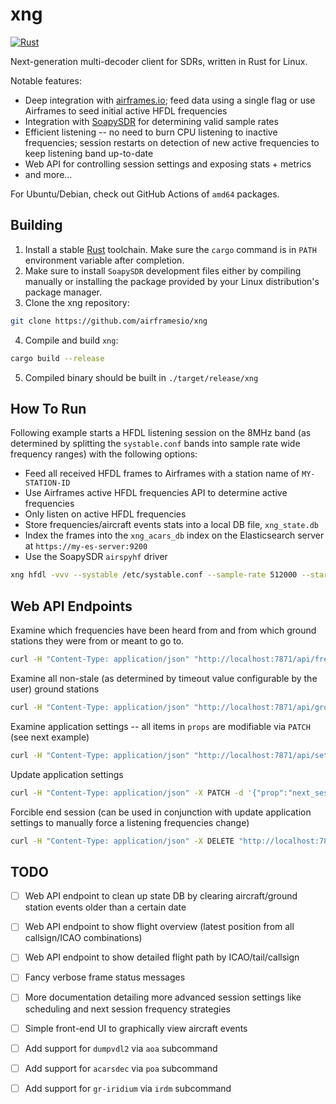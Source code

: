 # xng
[![Rust](https://github.com/airframesio/xng/actions/workflows/rust.yml/badge.svg?branch=master)](https://github.com/airframesio/xng/actions/workflows/rust.yml)

Next-generation multi-decoder client for SDRs, written in Rust for Linux.

Notable features:
 * Deep integration with [airframes.io](https://airframes.io); feed data using a single flag or use Airframes to seed initial active HFDL frequencies
 * Integration with [SoapySDR](https://github.com/pothosware/SoapySDR) for determining valid sample rates
 * Efficient listening -- no need to burn CPU listening to inactive frequencies; session restarts on detection of new active frequencies to keep listening band up-to-date
 * Web API for controlling session settings and exposing stats + metrics
 * and more...

For Ubuntu/Debian, check out GitHub Actions of `amd64` packages.

## Building
 1. Install a stable [Rust](https://www.rust-lang.org/learn/get-started) toolchain. Make sure the `cargo` command is in `PATH` environment variable after completion.
 2. Make sure to install `SoapySDR` development files either by compiling manually or installing the package provided by your Linux distribution's package manager.
 3. Clone the xng repository:
```bash
git clone https://github.com/airframesio/xng
```
 4. Compile and build `xng`:
```bash
cargo build --release
```
 5. Compiled binary should be built in `./target/release/xng`

## How To Run
Following example starts a HFDL listening session on the 8MHz band (as determined by splitting the `systable.conf` bands into sample rate wide frequency ranges) with the following options:
 * Feed all received HFDL frames to Airframes with a station name of `MY-STATION-ID`
 * Use Airframes active HFDL frequencies API to determine active frequencies
 * Only listen on active HFDL frequencies
 * Store frequencies/aircraft events stats into a local DB file, `xng_state.db`
 * Index the frames into the `xng_acars_db` index on the Elasticsearch server at `https://my-es-server:9200`
 * Use the SoapySDR `airspyhf` driver

```bash
xng hfdl -vvv --systable /etc/systable.conf --sample-rate 512000 --start-band-contains 8000 --use-airframes-gs-map --method random --only-listen-on-active --state-db xng_state.db --feed-airframes --elastic "https://my-es-server:9200" --elastic-index xng_acars_db  -- --soapysdr driver=airspyhf --station-id "MY-STATION-ID"
```

## Web API Endpoints
Examine which frequencies have been heard from and from which ground stations they were from or meant to go to. 
```bash
curl -H "Content-Type: application/json" "http://localhost:7871/api/frequency/stats/" | jq
```

Examine all non-stale (as determined by timeout value configurable by the user) ground stations 
```bash
curl -H "Content-Type: application/json" "http://localhost:7871/api/ground-station/active/" | jq
```

Examine application settings -- all items in `props` are modifiable via `PATCH` (see next example)
```bash
curl -H "Content-Type: application/json" "http://localhost:7871/api/settings/" | jq
```

Update application settings
```bash
curl -H "Content-Type: application/json" -X PATCH -d '{"prop":"next_session_band","value":17000}' "http://localhost:7871/api/settings/"
```

Forcible end session (can be used in conjunction with update application settings to manually force a listening frequencies change)
```bash
curl -H "Content-Type: application/json" -X DELETE "http://localhost:7871/api/session/"
```
## TODO
- [ ] Web API endpoint to clean up state DB by clearing aircraft/ground station events older than a certain date
- [ ] Web API endpoint to show flight overview (latest position from all callsign/ICAO combinations)
- [ ] Web API endpoint to show detailed flight path by ICAO/tail/callsign

- [ ] Fancy verbose frame status messages
- [ ] More documentation detailing more advanced session settings like scheduling and next session frequency strategies
- [ ] Simple front-end UI to graphically view aircraft events
- [ ] Add support for `dumpvdl2` via `aoa` subcommand
- [ ] Add support for `acarsdec` via `poa` subcommand
- [ ] Add support for `gr-iridium` via `irdm` subcommand
